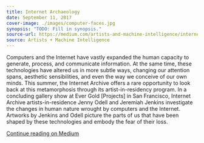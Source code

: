 ```yaml
---
title: Internet Archaeology
date: September 11, 2017
cover-image: ./images/computer-faces.jpg
synopsis: "TODO: Fill in synopsis."
source-url: https://medium.com/artists-and-machine-intelligence/internet-archaeology-210d78311145
source: Artists + Machine Intelligence
---
```


Computers and the Internet have vastly expanded the human capacity to generate, process, and communicate information. At the same time, these technologies have altered us in more subtle ways, changing our attention spans, aesthetic sensibilities, and even the way we conceive of our own minds. This summer, the Internet Archive offers a rare opportunity to look back at this metamorphosis through its artist-in-residency program. In a concluding gallery show at Ever Gold [Projects] in San Francisco, Internet Archive artists-in-residence Jenny Odell and Jeremiah Jenkins investigate the changes in human nature wrought by computers and the Internet. Artworks by Jenkins and Odell picture the parts of us that have been shaped by these technologies and embody the fear of their loss.

[Continue reading on Medium](https://medium.com/artists-and-machine-intelligence/internet-archaeology-210d78311145)
